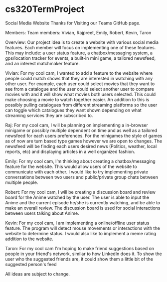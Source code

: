 # cs320TermProject
Social Media Website
Thanks for Visiting our Teams GitHub page.

Members: Team members: Vivian, Rajpreet, Emily, Robert, Kevin, Taron

Overview: Our project idea is to create a website with various social media features. Each member will focus on implementing one of these features. This may include: a user status feature, a chatbox/messaging system, a gps/location tracker for events, a built-in mini game, a tailored newsfeed, and an interest matchmaker feature.

Vivian: For my cool cam, I wanted to add a feature to the website where people could match shows that they are interested in watching with any other user. For example, each user could select movies that they want to see from a catalogue and the user could select another user to compare movies with and it will show what movies both users selected. This could make choosing a movie to watch together easier. An addition to this is possibly pulling catalogues from different streaming platforms so the user can toggle which catalogues they want shown depending on what streaming services they are subscribed to.

Raj: For my cool cam, I will be planning on implementing a in-browser minigame or possibly multiple dependent on time and as well as a tailored newsfeed for each users preferences. For the minigames the style of games as of now are turn based type games however we are open to changes. The newsfeed will be finding each users desired news (Politics, weather, local reports, etc) and displaying articles in a well organized fashion.

Emily: For my cool cam, I’m thinking about creating a chatbox/messaging feature for the website. This would allow users of the website to communicate with each other. I would like to try implementing private conversations between two users and public/private group chats between multiple people.

Robert: For my cool cam, I will be creating a discussion board and review board for the Anime watched by the user. The user is able to input the Anime and the current episode he/she is currently watching, and be able to make an overall review. The discussion board is used for social interactions between users talking about Anime.

Kevin: For my cool cam, I am implementing a online/offline user status feature. The program will detect mouse movements or interactions with the website to determine status. I would also like to implement a meme rating addition to the website.

Taron: For my cool cam I'm hoping to make friend suggestions based on people in your friend's network, similar to how LinkedIn does it. To show the user who the suggested friends are, it could show them a little bit of the suggested person's feed

All ideas are subject to change. 
